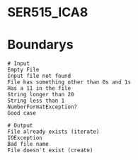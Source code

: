 # SER515_ICA8

# Boundarys
	# Input
	Empty File
	Input file not found
	File has something other than 0s and 1s
	Has a 11 in the file
	String longer than 20
	String less than 1
	NumberFormatException?
	Good case

	# Output
	File already exists (iterate)
	IOException
	Bad file name
	File doesn't exist (create)
	